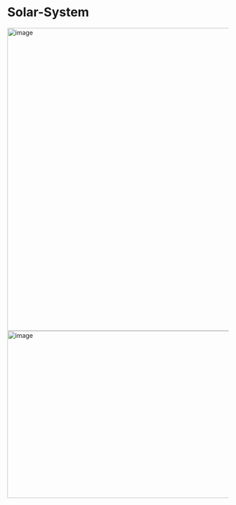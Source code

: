 ﻿# Solar-System
<img width="1890" height="690" alt="image" src="https://github.com/user-attachments/assets/a0e34e8a-5114-452b-aaee-b0508b02705c" />
<img width="556" height="381" alt="image" src="https://github.com/user-attachments/assets/54bd4745-99b2-4bb9-997e-8b58ed28c68c" />




